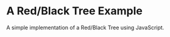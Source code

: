 A Red/Black Tree Example
========================

A simple implementation of a Red/Black Tree using JavaScript.
